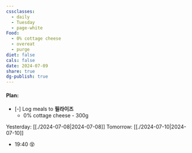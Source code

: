 ```yaml
---
cssclasses:
  - daily
  - Tuesday
  - page-white
Food:
  - 0% cottage cheese
  - overeat
  - purge
diet: false
cals: false
date: 2024-07-09
share: true
dg-publish: true
---
```

#### Plan:
- [-] Log meals to **필라이즈**
	- 0% cottage cheese - 300g

Yesterday: [[./2024-07-08|2024-07-08]]
Tomorrow: [[./2024-07-10|2024-07-10]]

- 19:40 😵  